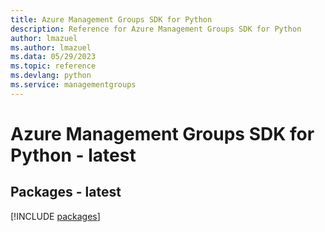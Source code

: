 ```yaml
---
title: Azure Management Groups SDK for Python
description: Reference for Azure Management Groups SDK for Python
author: lmazuel
ms.author: lmazuel
ms.data: 05/29/2023
ms.topic: reference
ms.devlang: python
ms.service: managementgroups
---
```

# Azure Management Groups SDK for Python - latest
## Packages - latest
[!INCLUDE [packages](management-groups-index.md)]